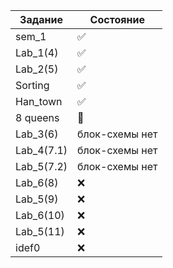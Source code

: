 | Задание | Состояние |
| ------------- | ------------- |
|sem_1| :white_check_mark:|
| Lab_1(4) | :white_check_mark:|
| Lab_2(5) | :white_check_mark: |
| Sorting |:white_check_mark: |
| Han_town |:white_check_mark: |
|  8 queens|:black_square_button:  |
| Lab_3(6) |блок-схемы нет  |
| Lab_4(7.1) |блок-схемы нет  |
| Lab_5(7.2) |блок-схемы нет  |
| Lab_6(8) |:x:  |
| Lab_5(9) |:x:  |
| Lab_6(10) |:x:  |
| Lab_5(11) |:x:  |
| idef0|:x:  |
